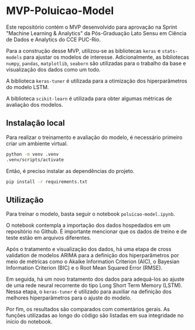 # MVP-Poluicao-Model

Este repositório contém o MVP desenvolvido para aprovação na Sprint "Machine Learning & Analytics" da Pós-Graduação Lato Sensu em Ciência de Dados e Analytics do CCE PUC-Rio.

Para a construção desse MVP, utilizou-se as bibliotecas `keras` e `stats-models` para ajustar os modelos de interesse. Adicionalmente, as bibliotecas `numpy`, `pandas`, `matplotlib`, `seaborn` são utilizadas para o trabalho da base e visualização dos dados como um todo.

A biblioteca `keras-tuner` é utilizada para a otimização dos hiperparâmetros do modelo LSTM.

A biblioteca `scikit-learn` é utilizada para obter algumas métricas de avaliação dos modelos.

## Instalação local

Para realizar o treinamento e avaliação do modelo, é necessário primeiro criar um ambiente virtual.

```bash
python -m venv .venv
.venv/scripts/activate
```

Então, é preciso instalar as dependências do projeto.

```bash
pip install -r requirements.txt
```

## Utilização

Para treinar o modelo, basta seguir o notebook `poluicao-model.ipynb`.

O notebook contempla a importação dos dados hospedados em um repositório no Github. É importante mencionar que os dados de treino e de teste estão em arquivos diferentes.

Após o tratamento e visualização dos dados, há uma etapa de cross validation de modelos ARIMA para a definição dos hiperparâmetros por meio de métricas como o Akaike Information Criterion (AIC), o Bayesian Information Criterion (BIC) e o Root Mean Squared Error (RMSE).

Em seguida, há um novo tratamento dos dados para adequá-los ao ajuste de uma rede neural recorrente do tipo Long Short Term Memory (LSTM). Nessa etapa, o `keras-tuner` é utilizado para auxiliar na definição dos melhores hiperparâmetros para o ajuste do modelo. 

Por fim, os resultados são comparados com comentários gerais. As funções utilizadas ao longo do código são listadas em sua integridade no início do notebook.